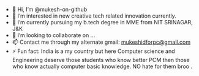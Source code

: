 - 👋 Hi, I’m @mukesh-on-github
- 👀 I’m interested in new creative tech related innovation currently.
- 🌱 I’m currently pursuing my b.tech degree in MME from NIT SRINAGAR, J&K
- 💞️ I’m looking to collaborate on ...
- 📫 Contact me through my alternate gmail: mukeshidforpc@gmail.com 
- ⚡ Fun fact: India is a my country but here Computer science and Engineering deserve those students who know better PCM then those who know actually computer basic knowledge. NO hate for them broo .
<!---
mukesh-on-github/mukesh-on-github is a ✨ special ✨ repository because its `README.md` (this file) appears on your GitHub profile.
You can click the Preview link to take a look at your changes.
--->

